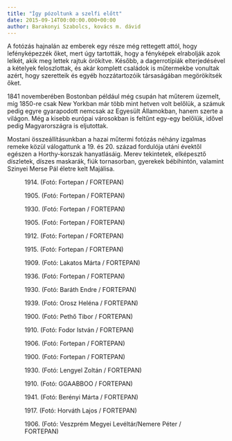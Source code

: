 ```yaml
---
title: "Így pózoltunk a szelfi előtt"
date: 2015-09-14T00:00:00.000+00:00
author: Barakonyi Szabolcs, kovács m. dávid
---
```


A fotózás hajnalán az emberek egy része még rettegett attól, hogy lefényképezzék őket, mert úgy tartották, hogy a fényképek elrabolják azok lelkét, akik meg lettek rajtuk örökítve. Később, a dagerrotípiák elterjedésével a kételyek feloszlottak, és akár komplett családok is műtermekbe vonultak azért, hogy szeretteik és egyéb hozzátartozóik társaságában megörökítsék őket.

1841 novemberében Bostonban például még csupán hat műterem üzemelt, míg 1850-re csak New Yorkban már több mint hetven volt belőlük, a számuk pedig egyre gyarapodott nemcsak az Egyesült Államokban, hanem szerte a világon. Még a kisebb európai városokban is feltűnt egy-egy belőlük, idővel pedig Magyarországra is eljutottak.

Mostani összeállításunkban a hazai műtermi fotózás néhány izgalmas remeke közül válogattunk a 19. és 20. század fordulója utáni évektől egészen a Horthy-korszak hanyatlásáig. Merev tekintetek, elképesztő díszletek, díszes maskarák, fiúk tornasorban, gyerekek bébihintón, valamint Szinyei Merse Pál életre kelt Majálisa.

<figure>
<img src="/images/8943309_5618ff1e5c1d4b23bcd60fe495abe2e8_wm.jpg" alt="" />
<figcaption>1914. (Fotó: Fortepan / FORTEPAN)</figcaption>
</figure>

<figure>
<img src="/images/8943311_84abcbc64e40d0f5e4f1ea6cdcb15a57_wm.jpg" alt="" />
<figcaption>1905. (Fotó: Fortepan / FORTEPAN)</figcaption>
</figure>

<figure>
<img src="/images/8943313_bb59aa6230c62e794b32ebeb97c30f9d_wm.jpg" alt="" />
<figcaption>1930. (Fotó: Fortepan / FORTEPAN)</figcaption>
</figure>

<figure>
<img src="/images/8943315_e2448f06f68564ccdb1a9c47d6fbf2a7_wm.jpg" alt="" />
<figcaption>1905. (Fotó: Fortepan / FORTEPAN)</figcaption>
</figure>

<figure>
<img src="/images/8943305_ace30fbeeb2322e69e84799d0128e413_wm.jpg" alt="" />
<figcaption>1912. (Fotó: Fortepan / FORTEPAN)</figcaption>
</figure>

<figure>
<img src="/images/8943297_9cf3c9dcf2f7750fd2053be1a89550a8_wm.jpg" alt="" />
<figcaption>1915. (Fotó: Fortepan / FORTEPAN)</figcaption>
</figure>

<figure>
<img src="/images/8943287_0da37dab24c46b92dd6aff4536d05979_wm.jpg" alt="" />
<figcaption>1909. (Fotó: Lakatos Márta / FORTEPAN)</figcaption>
</figure>

<figure>
<img src="/images/8943307_89018e3284446f26132dfe205bd1987c_wm.jpg" alt="" />
<figcaption>1936. (Fotó: Fortepan / FORTEPAN)</figcaption>
</figure>

<figure>
<img src="/images/8943303_37d09db3627bb7fa783ffe411b3556ca_wm.jpg" alt="" />
<figcaption>1930. (Fotó: Baráth Endre / FORTEPAN)</figcaption>
</figure>

<figure>
<img src="/images/8943301_91d296f9cf7eb2237747a4d116f03a58_wm.jpg" alt="" />
<figcaption>1939. (Fotó: Orosz Heléna / FORTEPAN)</figcaption>
</figure>

<figure>
<img src="/images/8943299_d7c2ca540b347bd32de15d97ca061c74_wm.jpg" alt="" />
<figcaption>1900. (Fotó: Pethő Tibor / FORTEPAN)</figcaption>
</figure>

<figure>
<img src="/images/8943295_3b4b2aae857d92dae33ef6bc0aac3257_wm.jpg" alt="" />
<figcaption>1910. (Fotó: Fodor István / FORTEPAN)</figcaption>
</figure>

<figure>
<img src="/images/8943293_c7b60b6f11db3783f76300b24ecc91e0_wm.jpg" alt="" />
<figcaption>1906. (Fotó: Fortepan / FORTEPAN)</figcaption>
</figure>

<figure>
<img src="/images/8943291_fe7d3b5ccd3602d0bb5f01c3f89be922_wm.jpg" alt="" />
<figcaption>1900. (Fotó: Fortepan / FORTEPAN)</figcaption>
</figure>

<figure>
<img src="/images/8943289_8b2413e7ad28832b5cfed851aafe7d14_wm.jpg" alt="" />
<figcaption>1930. (Fotó: Lengyel Zoltán / FORTEPAN)</figcaption>
</figure>

<figure>
<img src="/images/8943285_d2407ac624d7c4a8704af44abf0f1541_wm.jpg" alt="" />
<figcaption>1910. (Fotó: GGAABBOO / FORTEPAN)</figcaption>
</figure>

<figure>
<img src="/images/8943283_b3ed1904622c8501a43eaf13df1ae953_wm.jpg" alt="" />
<figcaption>1941. (Fotó: Berényi Márta / FORTEPAN)</figcaption>
</figure>

<figure>
<img src="/images/8943281_b6c2c7d21886cd4c5b0a43c651026b85_wm.jpg" alt="" />
<figcaption>1917. (Fotó: Horváth Lajos / FORTEPAN)</figcaption>
</figure>

<figure>
<img src="/images/8943279_26f9c7c4b7e4f01db2c947672b432619_wm.jpg" alt="" />
<figcaption>1906. (Fotó: Veszprém Megyei Levéltár/Nemere Péter / FORTEPAN)</figcaption>
</figure>
